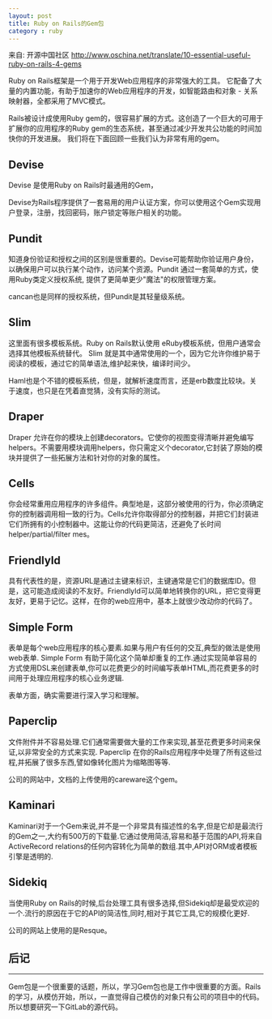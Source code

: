 ```yaml
---
layout: post
title: Ruby on Rails的Gem包
category : ruby
---
```


来自: 开源中国社区 http://www.oschina.net/translate/10-essential-useful-ruby-on-rails-4-gems

Ruby on Rails框架是一个用于开发Web应用程序的非常强大的工具。 它配备了大量的内置功能，有助于加速你的Web应用程序的开发，如智能路由和对象 - 关系映射器，全都采用了MVC模式。

Rails被设计成使用Ruby gem的，很容易扩展的方式。这创造了一个巨大的可用于扩展你的应用程序的Ruby gem的生态系统，甚至通过减少开发共公功能的时间加快你的开发进展。 我们将在下面回顾一些我们认为非常有用的gem。

## Devise

Devise 是使用Ruby on Rails时最通用的Gem，

Devise为Rails程序提供了一套易用的用户认证方案，你可以使用这个Gem实现用户登录，注册，找回密码，账户锁定等账户相关的功能。

## Pundit

知道身份验证和授权之间的区别是很重要的。Devise可能帮助你验证用户身份，以确保用户可以执行某个动作，访问某个资源。Pundit 通过一套简单的方式，使用Ruby类定义授权系统, 提供了更简单更少"魔法"的权限管理方案。

cancan也是同样的授权系统，但Pundit是其轻量级系统。

## Slim

这里面有很多模板系统。Ruby on Rails默认使用 eRuby模板系统，但用户通常会选择其他模板系统替代。 Slim 就是其中通常使用的一个，因为它允许你维护易于阅读的模板，通过它的简单语法,维护起来快，编译时间少。

Haml也是个不错的模板系统，但是，就解析速度而言，还是erb数度比较块。关于速度，也只是在凭着直觉猜，没有实际的测试。

## Draper

Draper 允许在你的模块上创建decorators。它使你的视图变得清晰并避免编写helpers。不需要用模块调用helpers，你只需定义个decorator,它封装了原始的模块并提供了一些拓展方法和针对你的对象的属性。

## Cells

你会经常重用应用程序的许多组件。典型地是，这部分被使用的行为，你必须确定你的控制器调用相一致的行为。Cells允许你取得部分的控制器，并把它们封装进它们所拥有的小控制器中。这能让你的代码更简洁，还避免了长时间helper/partial/filter mes。

## FriendlyId

具有代表性的是，资源URL是通过主键来标识，主键通常是它们的数据库ID。但是，这可能造成阅读的不友好。FriendlyId可以简单地转换你的URL，把它变得更友好，更易于记忆。这样，在你的web应用中，基本上就很少改动你的代码了。

## Simple Form

表单是每个web应用程序的核心要素.如果与用户有任何的交互,典型的做法是使用web表单. Simple Form 有助于简化这个简单却重复的工作.通过实现简单容易的方式使用DSL来创建表单,你可以花费更少的时间编写表单HTML,而花费更多的时间用于处理应用程序的核心业务逻辑.

表单方面，确实需要进行深入学习和理解。

## Paperclip

文件附件并不容易处理.它们通常需要做大量的工作来实现,甚至花费更多时间来保证,以非常安全的方式来实现. Paperclip 在你的Rails应用程序中处理了所有这些过程,并拓展了很多东西,譬如像转化图片为缩略图等等.

公司的网站中，文档的上传使用的careware这个gem。

## Kaminari

Kaminari对于一个Gem来说,并不是一个非常具有描述性的名字,但是它却是最流行的Gem之一,大约有500万的下载量.它通过使用简洁,容易和基于范围的API,将来自ActiveRecord relations的任何内容转化为简单的数组.其中,API对ORM或者模板引擎是透明的.

## Sidekiq

当使用Ruby on Rails的时候,后台处理工具有很多选择,但Sidekiq却是最受欢迎的一个.流行的原因在于它的API的简洁性,同时,相对于其它工具,它的规模化更好.

公司的网站上使用的是Resque。

## 后记
----

Gem包是一个很重要的话题，所以，学习Gem包也是工作中很重要的方面。Rails的学习，从模仿开始，所以，一直觉得自己模仿的对象只有公司的项目中的代码。所以想要研究一下GitLab的源代码。
